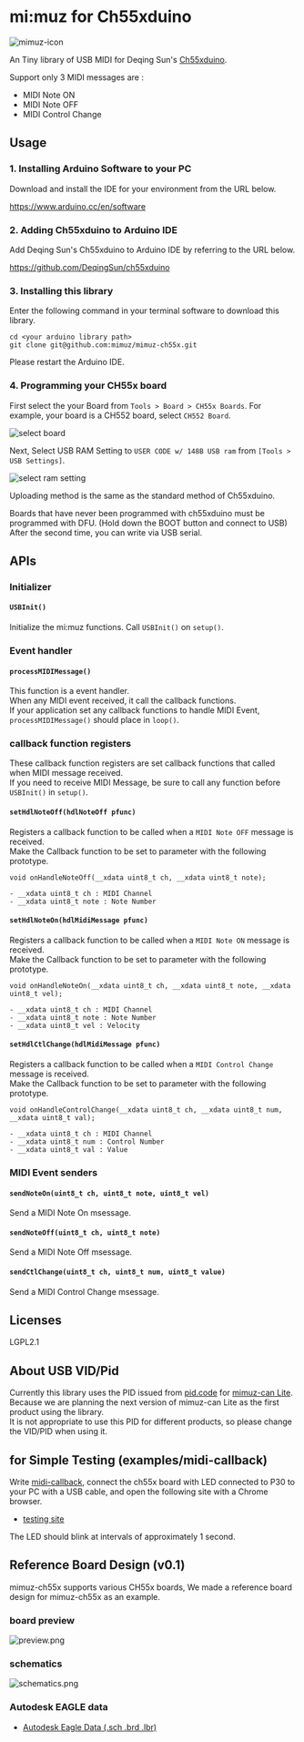 # mi:muz for Ch55xduino

![mimuz-icon](https://mimuz.github.io/common/icon/png/mimuz-project.png)

An Tiny library of USB MIDI for Deqing Sun's [Ch55xduino](https://github.com/DeqingSun/ch55xduino).

Support only 3 MIDI messages are :

- MIDI Note ON
- MIDI Note OFF
- MIDI Control Change

## Usage

### 1. Installing Arduino Software to your PC

Download and install the IDE for your environment from the URL below.

https://www.arduino.cc/en/software

### 2. Adding Ch55xduino to Arduino IDE

Add Deqing Sun's Ch55xduino to Arduino IDE by referring to the URL below.

https://github.com/DeqingSun/ch55xduino

### 3. Installing this library

Enter the following command in your terminal software to download this library.

```
cd <your arduino library path>
git clone git@github.com:mimuz/mimuz-ch55x.git
```

Please restart the Arduino IDE.

### 4. Programming your CH55x board

First select the your Board from `Tools > Board > CH55x Boards`.
For example, your board is a CH552 board, select `CH552 Board`.

![select board](./docs/select-board.png)

Next, Select USB RAM Setting to `USER CODE w/ 148B USB ram` from `[Tools > USB Settings]`.

![select ram setting](./docs/select-ram.png)

Uploading method is the same as the standard method of Ch55xduino.

Boards that have never been programmed with ch55xduino must be programmed with DFU. (Hold down the BOOT button and connect to USB)
After the second time, you can write via USB serial.

## APIs

### Initializer

#### `USBInit()`

Initialize the mi:muz functions. Call `USBInit()` on `setup()`.

### Event handler

#### `processMIDIMessage()`

This function is a event handler.    
When any MIDI event received, it call the callback functions.    
If your application set any callback functions to handle MIDI Event, `processMIDIMessage()` should place in `loop()`.    

### callback function registers

These callback function registers are set callback functions that called when MIDI message received.    
If you need to receive MIDI Message, be sure to call any function before `USBInit()` in `setup()`.    

#### `setHdlNoteOff(hdlNoteOff pfunc)`

Registers a callback function to be called when a `MIDI Note OFF` message is received.    
Make the Callback function to be set to parameter with the following prototype.

```
void onHandleNoteOff(__xdata uint8_t ch, __xdata uint8_t note);

- __xdata uint8_t ch : MIDI Channel
- __xdata uint8_t note : Note Number
```

#### `setHdlNoteOn(hdlMidiMessage pfunc)`

Registers a callback function to be called when a `MIDI Note ON` message is received.    
Make the Callback function to be set to parameter with the following prototype.

```
void onHandleNoteOn(__xdata uint8_t ch, __xdata uint8_t note, __xdata uint8_t vel);

- __xdata uint8_t ch : MIDI Channel
- __xdata uint8_t note : Note Number
- __xdata uint8_t vel : Velocity

```

#### `setHdlCtlChange(hdlMidiMessage pfunc)`

Registers a callback function to be called when a `MIDI Control Change` message is received.    
Make the Callback function to be set to parameter with the following prototype.

```
void onHandleControlChange(__xdata uint8_t ch, __xdata uint8_t num, __xdata uint8_t val);

- __xdata uint8_t ch : MIDI Channel
- __xdata uint8_t num : Control Number
- __xdata uint8_t val : Value

```

### MIDI Event senders

#### `sendNoteOn(uint8_t ch, uint8_t note, uint8_t vel)`

Send a MIDI Note On msessage.

#### `sendNoteOff(uint8_t ch, uint8_t note)`

Send a MIDI Note Off msessage.

#### `sendCtlChange(uint8_t ch, uint8_t num, uint8_t value)`

Send a MIDI Control Change msessage.

## Licenses

LGPL2.1

## About USB VID/Pid

Currently this library uses the PID issued from [pid.code](https://pid.codes) for [mimuz-can Lite](https://pid.codes/1209/DF02/). Because we are planning the next version of mimuz-can Lite as the first product using the library.    
It is not appropriate to use this PID for different products, so please change the VID/PID when using it.    

## for Simple Testing (examples/midi-callback)

Write [midi-callback](./examples/midi-callback), connect the ch55x board with LED connected to P30 to your PC with a USB cable, and open the following site with a Chrome browser.

- [testing site](https://mimuz.github.io/mimuz-ch55x/)    

The LED should blink at intervals of approximately 1 second.

## Reference Board Design (v0.1)

mimuz-ch55x supports various CH55x boards, We made a reference board design for mimuz-ch55x as an example.

### board preview

![preview.png](./board/image/preview.png)    

### schematics

![schematics.png](./board/image/schematics.png)

### Autodesk EAGLE data

- [Autodesk Eagle Data (.sch .brd .lbr)](./board/eagle)
